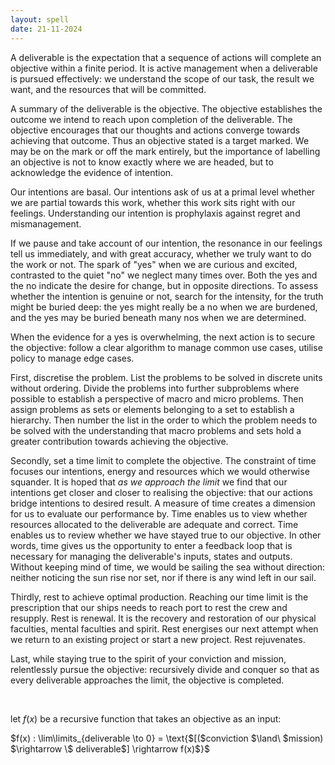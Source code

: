 ```yaml
---
layout: spell
date: 21-11-2024
---
```


A deliverable is the expectation that a sequence of actions will complete an objective within a finite period.  It is active management when a deliverable is pursued effectively: we understand the scope of our task, the result we want, and the resources that will be committed.

A summary of the deliverable is the objective.  The objective establishes the outcome we intend to reach upon completion of the deliverable.  The objective encourages that our thoughts and actions converge towards achieving that outcome.  Thus an objective stated is a target marked.  We may be on the mark or off the mark entirely, but the importance of labelling an objective is not to know exactly where we are headed, but to acknowledge the evidence of intention.

Our intentions are basal.  Our intentions ask of us at a primal level whether we are partial towards this work, whether this work sits right with our feelings.  Understanding our intention is prophylaxis against regret and mismanagement.

If we pause and take account of our intention, the resonance in our feelings tell us immediately, and with great accuracy, whether we truly want to do the work or not.  The spark of "yes" when we are curious and excited, contrasted to the quiet "no" we neglect many times over.  Both the yes and the no indicate the desire for change, but in opposite directions.  To assess whether the intention is genuine or not, search for the intensity, for the truth might be buried deep: the yes might really be a no when we are burdened, and the yes may be buried beneath many nos when we are determined.

When the evidence for a yes is overwhelming, the next action is to secure the objective: follow a clear algorithm to manage common use cases, utilise policy to manage edge cases.

First, discretise the problem.  List the problems to be solved in discrete units without ordering.  Divide the problems into further subproblems where possible to establish a perspective of macro and micro problems.  Then assign problems as sets or elements belonging to a set to establish a hierarchy.  Then number the list in the order to which the problem needs to be solved with the understanding that macro problems and sets hold a greater contribution towards achieving the objective.

Secondly, set a time limit to complete the objective.  The constraint of time focuses our intentions, energy and resources which we would otherwise squander.  It is hoped that *as we approach the limit* we find that our intentions get closer and closer to realising the objective: that our actions bridge intentions to desired result.  A measure of time creates a dimension for us to evaluate our performance by.  Time enables us to view whether resources allocated to the deliverable are adequate and correct.  Time enables us to review whether we have stayed true to our objective.  In other words, time gives us the opportunity to enter a feedback loop that is necessary for managing the deliverable's inputs, states and outputs.  Without keeping mind of time, we would be sailing the sea without direction: neither noticing the sun rise nor set, nor if there is any wind left in our sail.

Thirdly, rest to achieve optimal production.  Reaching our time limit is the prescription that our ships needs to reach port to rest the crew and resupply.  Rest is renewal.  It is the recovery and restoration of our physical faculties, mental faculties and spirit.  Rest energises our next attempt when we return to an existing project or start a new project.  Rest rejuvenates.

Last, while staying true to the spirit of your conviction and mission, relentlessly pursue the objective: recursively divide and conquer so that as every deliverable approaches the limit, the objective is completed.

<br>

let $f(x)$ be a recursive function that takes an objective as an input:

$f(x) : \lim\limits_{deliverable \to 0} = \text{$[($conviction $\land\ $mission) $\rightarrow \$ deliverable$] \rightarrow f(x)$}$